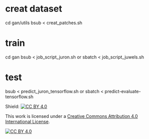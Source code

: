 # creat dataset
cd gan/utils
bsub < creat_patches.sh



# train
cd gan
bsub < job_script_juron.sh
or
sbatch < job_script_juwels.sh


# test

bsub < predict_juron_tensorflow.sh
or
sbatch < predict-evaluate-tensorflow.sh


Shield: [![CC BY 4.0][cc-by-shield]][cc-by]

This work is licensed under a
[Creative Commons Attribution 4.0 International License][cc-by].

[![CC BY 4.0][cc-by-image]][cc-by]

[cc-by]: http://creativecommons.org/licenses/by/4.0/
[cc-by-image]: https://i.creativecommons.org/l/by/4.0/88x31.png
[cc-by-shield]: https://img.shields.io/badge/License-CC%20BY%204.0-lightgrey.svg
